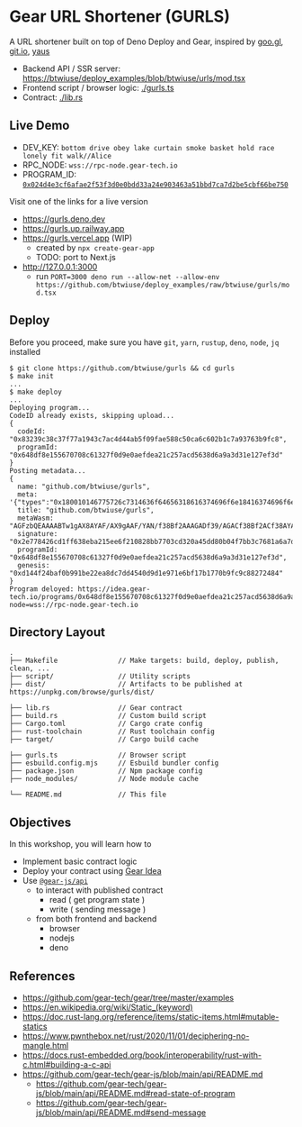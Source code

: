 # Gear URL Shortener (GURLS)

A URL shortener built on top of Deno Deploy and Gear, inspired by
[goo.gl](https://goo.gl), [git.io](https://git.io),
[yaus](https://github.com/denoland/deploy_examples/tree/main/yaus)

- Backend API / SSR server:
  [https://btwiuse/deploy_examples/blob/btwiuse/urls/mod.tsx](https://github.com/btwiuse/deploy_examples/blob/btwiuse/gurls/mod.tsx)
- Frontend script / browser logic: [./gurls.ts](./gurls.ts)
- Contract: [./lib.rs](./lib.rs)

## Live Demo

- DEV_KEY:
  `bottom drive obey lake curtain smoke basket hold race lonely fit walk//Alice`
- RPC_NODE: `wss://rpc-node.gear-tech.io`
- PROGRAM_ID:
  [`0x024d4e3cf6afae2f53f3d0e0bdd33a24e903463a51bbd7ca7d2be5cbf66be750`](https://idea.gear-tech.io/programs/0x024d4e3cf6afae2f53f3d0e0bdd33a24e903463a51bbd7ca7d2be5cbf66be750)

Visit one of the links for a live version

- https://gurls.deno.dev
- https://gurls.up.railway.app
- https://gurls.vercel.app (WIP)
  - created by `npx create-gear-app`
  - TODO: port to Next.js
- http://127.0.0.1:3000
  - run
    `PORT=3000 deno run --allow-net --allow-env https://github.com/btwiuse/deploy_examples/raw/btwiuse/gurls/mod.tsx`

## Deploy

Before you proceed, make sure you have `git`, `yarn`, `rustup`, `deno`, `node`, `jq` installed

```
$ git clone https://github.com/btwiuse/gurls && cd gurls
$ make init
...
$ make deploy
...
Deploying program...
CodeID already exists, skipping upload...
{
  codeId: "0x83239c38c37f77a1943c7ac4d44ab5f09fae588c50ca6c602b1c7a93763b9fc8",
  programId: "0x648df8e155670708c61327f0d9e0aefdea21c257acd5638d6a9a3d31e127ef3d"
}
Posting metadata...
{
  name: "github.com/btwiuse/gurls",
  meta: '{"types":"0x180010146775726c7314636f64656318616374696f6e18416374696f6e0001041841646455726c080110636f...',
  title: "github.com/btwiuse/gurls",
  metaWasm: "AGFzbQEAAAABTw1gAX8AYAF/AX9gAAF/YAN/f38Bf2AAAGADf39/AGACf38Bf2ACf38AYAR/f39/AGAEf39/fwF/YAV/f39/fwBg...",
  signature: "0x2e778426cd1ff638eba215ee6f210828bb7703cd320a45dd80b04f7bb3c7681a6a7d99f45b90d2cce58f887a93551b9439...",
  programId: "0x648df8e155670708c61327f0d9e0aefdea21c257acd5638d6a9a3d31e127ef3d",
  genesis: "0xd144f24baf0b991be22ea8dc7dd4540d9d1e971e6bf17b1770b9fc9c88272484"
}
Program deloyed: https://idea.gear-tech.io/programs/0x648df8e155670708c61327f0d9e0aefdea21c257acd5638d6a9a3d31e127ef3d?node=wss://rpc-node.gear-tech.io
```

## Directory Layout

```
.
├── Makefile               // Make targets: build, deploy, publish, clean, ...
├── script/                // Utility scripts
├── dist/                  // Artifacts to be published at https://unpkg.com/browse/gurls/dist/

├── lib.rs                 // Gear contract
├── build.rs               // Custom build script
├── Cargo.toml             // Cargo crate config
├── rust-toolchain         // Rust toolchain config
├── target/                // Cargo build cache

├── gurls.ts               // Browser script
├── esbuild.config.mjs     // Esbuild bundler config
├── package.json           // Npm package config
├── node_modules/          // Node module cache

└── README.md              // This file
```

## Objectives

In this workshop, you will learn how to

- Implement basic contract logic
- Deploy your contract using [Gear Idea](https://idea.gear-tech.io)
- Use [`@gear-js/api`](https://www.npmjs.com/package/@gear-js/api)
  - to interact with published contract
    - read ( get program state )
    - write ( sending message )
  - from both frontend and backend
    - browser
    - nodejs
    - deno

## References

- https://github.com/gear-tech/gear/tree/master/examples
- https://en.wikipedia.org/wiki/Static_(keyword)
- https://doc.rust-lang.org/reference/items/static-items.html#mutable-statics
- https://www.pwnthebox.net/rust/2020/11/01/deciphering-no-mangle.html
- https://docs.rust-embedded.org/book/interoperability/rust-with-c.html#building-a-c-api
- https://github.com/gear-tech/gear-js/blob/main/api/README.md
  - https://github.com/gear-tech/gear-js/blob/main/api/README.md#read-state-of-program
  - https://github.com/gear-tech/gear-js/blob/main/api/README.md#send-message
